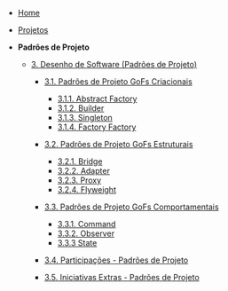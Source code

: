 <!-- docs/_sidebar.md -->

- [Home](./)
- [Projetos](./Projetos/Projetos.md)

- **Padrões de Projeto**
  - [3. Desenho de Software (Padrões de Projeto)](./PadroesDeProjeto/3.PadroesDeProjeto.md)
    - [3.1. Padrões de Projeto GoFs Criacionais](./PadroesDeProjeto/3.1.Criacionais/GoFsCriacionais.md)
      - [3.1.1. Abstract Factory](./PadroesDeProjeto/3.1.Criacionais/AbstractFactory.md)
      - [3.1.2. Builder](./PadroesDeProjeto/3.1.Criacionais/Builder.md)
      - [3.1.3. Singleton](./PadroesDeProjeto/3.1.Criacionais/Singleton.md)
      - [3.1.4. Factory Factory](./PadroesDeProjeto/3.1.Criacionais/FactoryMethod.md)

    - [3.2. Padrões de Projeto GoFs Estruturais](./PadroesDeProjeto/3.2.Estruturais/3.2.GoFsEstruturais.md)
      - [3.2.1. Bridge](./PadroesDeProjeto/3.2.Estruturais/Bridge.md)
      - [3.2.2. Adapter](./PadroesDeProjeto/3.2.Estruturais/Adapter.md)
      - [3.2.3. Proxy](./PadroesDeProjeto/3.2.Estruturais/Proxy.md)
      - [3.2.4. Flyweight](./PadroesDeProjeto/3.2.Estruturais/Flyweight.md)
    
    - [3.3. Padrões de Projeto GoFs Comportamentais](./PadroesDeProjeto/3.3.Comportamentais/3.3.GoFsComportamentais.md)
      - [3.3.1. Command](./PadroesDeProjeto/3.3.Comportamentais/Command.md)
      - [3.3.2. Observer](./PadroesDeProjeto/3.3.Comportamentais/Observer.md)
      - [3.3.3 State](./PadroesDeProjeto/3.3.Comportamentais/State.md)
    - [3.4. Participações - Padrões de Projeto](./PadroesDeProjeto/3.4.ParticipacoesPadroes.md)
    - [3.5. Iniciativas Extras - Padrões de Projeto](./PadroesDeProjeto/3.5.IniciativasExtras.md)
      
